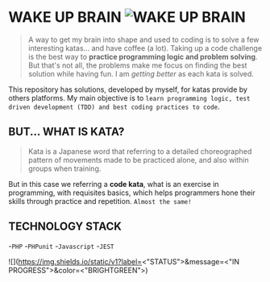 # WAKE UP BRAIN ![WAKE UP BRAIN](https://img.icons8.com/cotton/35/000000/hot-coffee--v1.png)

>A way to get my brain into shape and used to coding is to solve a few interesting katas... and have coffee (a lot). Taking up a code challenge is the best way to **practice programming logic and problem solving**. But that's not all, the problems make me focus on finding the best solution while having fun. I am *getting better* as each kata is solved.

This repository has solutions, developed by myself, for katas provide by others platforms. My main objective is to `learn programming logic, test driven development (TDD) and best coding practices to code`.


## BUT... WHAT IS KATA?

>Kata is a Japanese word that referring to a detailed choreographed pattern of movements made to be practiced alone, and also within groups when training.

But in this case we referring a **code kata**, what is an exercise in programming, with requisites basics, which helps programmers hone their skills through practice and repetition. `Almost the same!`


## TECHNOLOGY STACK

-`PHP`
-`PHPunit`
-`Javascript`
-`JEST`


![](https://img.shields.io/static/v1?label=<"STATUS">&message=<"IN PROGRESS">&color=<"BRIGHTGREEN">)
